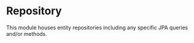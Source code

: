 # Repository
This module houses entity repositories including any specific JPA queries and/or methods.